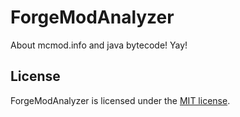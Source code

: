 # ForgeModAnalyzer
About mcmod.info and java bytecode! Yay!

## License
ForgeModAnalyzer is licensed under the [MIT license](https://to2mbn.github.io/authlib-agent/LICENSE.txt).
